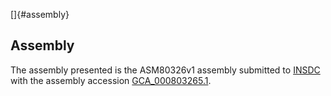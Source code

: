 []{#assembly}

Assembly
--------

The assembly presented is the ASM80326v1 assembly submitted to
[INSDC](http://www.insdc.org) with the assembly accession
[GCA\_000803265.1](http://www.ebi.ac.uk/ena/data/view/GCA_000803265.1).
